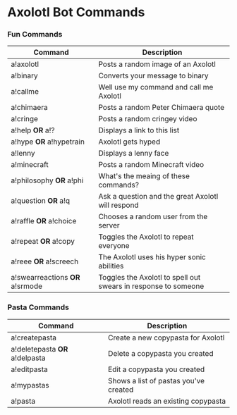 # Axolotl Bot Commands

### Fun Commands

| Command  | Description |
| ------------- | ------------- |
| a!axolotl  | Posts a random image of an Axolotl |
| a!binary  | Converts your message to binary |
| a!callme  | Well use my command and call me Axolotl |
| a!chimaera  | Posts a random Peter Chimaera quote |
| a!cringe  | Posts a random cringey video |
| a!help **OR** a!?  | Displays a link to this list |
| a!hype **OR** a!hypetrain | Axolotl gets hyped |
| a!lenny | Displays a lenny face |
| a!minecraft | Posts a random Minecraft video |
| a!philosophy **OR** a!phi | What's the meaing of these commands? |
| a!question **OR** a!q | Ask a question and the great Axolotl will respond |
| a!raffle **OR** a!choice | Chooses a random user from the server |
| a!repeat **OR** a!copy | Toggles the Axolotl to repeat everyone |
| a!reee **OR** a!screech | The Axolotl uses his hyper sonic abilities |
| a!swearreactions **OR** a!srmode | Toggles the Axolotl to spell out swears in response to someone  |

### Pasta Commands

| Command  | Description |
| ------------- | ------------- |
| a!createpasta | Create a new copypasta for Axolotl |
| a!deletepasta **OR** a!delpasta | Delete a copypasta you created |
| a!editpasta | Edit a copypasta you created |
| a!mypastas | Shows a list of pastas you've created |
| a!pasta | Axolotl reads an existing copypasta |

